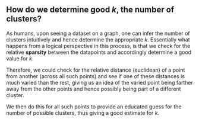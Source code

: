 ## How do we determine good _k_, the number of clusters?

As humans, upon seeing a dataset on a graph, one can infer the number of clusters intuitively and hence determine the appropriate _k_. Essentially what happens from a logical perspective in this process, is that we check for the relative **sparsity** between the datapoints and accordingly determine a good value for _k_.

Therefore, we could check for the relative distance (euclidean) of a point from another (across all such points) and see if one of these distances is much varied than the rest, giving us an idea of the varied point being farther away from the other points and hence possibly being part of a different cluster.

We then do this for all such points to provide an educated guess for the number of possible clusters, thus giving a good estimate for _k_.
